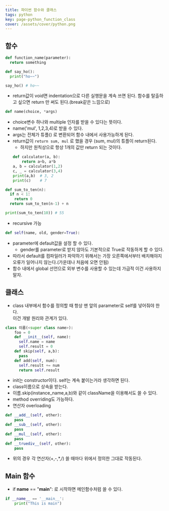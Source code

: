 ```yaml
---
title: 파이썬 함수와 클래스
tags: python
key: page-python_function_class
cover: /assets/cover/python.png
---
```


## 함수

```python
def function_name(parameter):
  return something

def say_ho():
  print("ho~~")

say_ho() # ho~~
```
* return값이 void면 indentation으로 다른 실행문을 계속 쓰면 된다.
함수를 탈출하고 싶으면 return 만 써도 된다.(break같은 느낌으로)

```python
def name(choice, *args)
```
* choice변수 하나와 multiple 인자를 받을 수 있다는 뜻이다.
* name('mul', 1,2,3,4)로 받을 수 있다.
* args는 전체가 튜플() 로 변환되어 함수 내에서 사용가능하게 된다.
* return값이 ```return sum, mul``` 로 했을 경우 (sum, mul)의 튜플이 return된다.
  * 하지만 원칙상으로 항상 1개의 값만 return 되는 것이다.
  ``` python
  def calculator(a, b):
      return a+b, a*b
  a, b = calculator(1,2)
  c, _ = calculator(3,4)
  print(a,b)  # 3, 2
  print(c)    # 7
  ```

```python
def sum_to_ten(n):
  if n < 1:
    return 0
  return sum_to_ten(n-1) + n

print(sum_to_ten(10)) # 55
```
* recursive 가능

```python
def self(name, old, gender=True):
```
* parameter에 default값을 설정 할 수 있다.
  * gender를 parameter로 받지 않아도 기본적으로 True로 작동하게 할 수 있다.
* 따라서 default를 컴파일러가 파악하기 위해서는 가장 오른쪽에서부터 배치해야지 오류가 일어나지 않는다.(가운데나 처음에 오면 안됨)
* 함수 내에서 global 선언으로 외부 변수를 사용할 수 있는데 가급적 이건 사용하지 말자.

## 클래스
* class 내부에서 함수를 정의할 때 항상 맨 앞의 parameter로 self를 넣어줘야 한다.<br>이건 개발 원리와 관계가 있다.
```python
class 이름(<super class name>):
    foo = 0
    def __init__(self, name):
      self.name = name
      self.result = 0
    def skip(self, a,b):
      pass
    def add(self, num):
      self.result += num
      return self.result
```
* init는 constructor이다. self는 계속 붙이는거라 생각하면 된다.
* class이름으로 상속을 받는다.
* 이름.skip(instance_name,a,b)와 같이 className을 이용해서도 쓸 수 있다.
* method overriding도 가능하다.
* 연산자 overloading
```python
def __add__(self, other):
    pass
def __sub__(self, other):
    pass
def __mul__(self, other):
    pass
def __truediv__(self, other):
    pass
```
* 위의 경우 각 연산자(+,-,*,/) 쓸 때마다 위에서 정의한 그대로 작동된다.

## Main 함수
* if __name__ == "__main__": 로 시작하면 메인함수처럼 쓸 수 있다.
```python
if __name__ == '__main__':
    print("This is main")
```